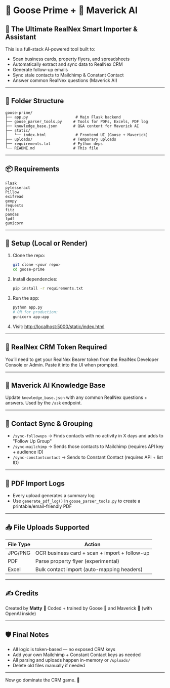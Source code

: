 # 🦢 Goose Prime + 🧠 Maverick AI

## 🚀 The Ultimate RealNex Smart Importer & Assistant

This is a full-stack AI-powered tool built to:
- Scan business cards, property flyers, and spreadsheets
- Automatically extract and sync data to RealNex CRM
- Generate follow-up emails
- Sync stale contacts to Mailchimp & Constant Contact
- Answer common RealNex questions (Maverick AI)

---

## 📁 Folder Structure

```
goose-prime/
├── app.py                     # Main Flask backend
├── goose_parser_tools.py     # Tools for PDFs, Excels, PDF log
├── knowledge_base.json       # Q&A content for Maverick AI
├── static/
│   └── index.html             # Frontend UI (Goose + Maverick)
├── uploads/                  # Temporary uploads
├── requirements.txt          # Python deps
└── README.md                 # This file
```

---

## 📦 Requirements

```
Flask
pytesseract
Pillow
exifread
geopy
requests
fitz
pandas
fpdf
gunicorn
```

---

## 🧪 Setup (Local or Render)

1. Clone the repo:
   ```bash
   git clone <your repo>
   cd goose-prime
   ```

2. Install dependencies:
   ```bash
   pip install -r requirements.txt
   ```

3. Run the app:
   ```bash
   python app.py
   # OR for production:
   gunicorn app:app
   ```

4. Visit: [http://localhost:5000/static/index.html](http://localhost:5000/static/index.html)

---

## 🔐 RealNex CRM Token Required

You’ll need to get your RealNex Bearer token from the RealNex Developer Console or Admin.
Paste it into the UI when prompted.

---

## 🧠 Maverick AI Knowledge Base

Update `knowledge_base.json` with any common RealNex questions + answers.
Used by the `/ask` endpoint.

---

## 🔁 Contact Sync & Grouping

- `/sync-followups` → Finds contacts with no activity in X days and adds to "Follow Up Group"
- `/sync-mailchimp` → Sends those contacts to Mailchimp (requires API key + audience ID)
- `/sync-constantcontact` → Sends to Constant Contact (requires API + list ID)

---

## 🧾 PDF Import Logs

- Every upload generates a summary log
- Use `generate_pdf_log()` in `goose_parser_tools.py` to create a printable/email-friendly PDF

---

## 📥 File Uploads Supported

| File Type | Action |
|-----------|--------|
| JPG/PNG   | OCR business card + scan + import + follow-up |
| PDF       | Parse property flyer (experimental) |
| Excel     | Bulk contact import (auto-mapping headers) |

---

## ✍️ Credits

Created by **Matty** 💼
Coded + trained by Goose 🦢 and Maverick 🧠 (with OpenAI inside)

---

## 🛡️ Final Notes

- All logic is token-based — no exposed CRM keys
- Add your own Mailchimp + Constant Contact keys as needed
- All parsing and uploads happen in-memory or `/uploads/`
- Delete old files manually if needed

---

Now go dominate the CRM game. 🦾
